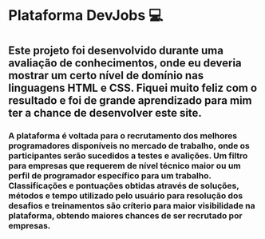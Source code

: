 # Plataforma DevJobs 💻

## Este projeto foi desenvolvido durante uma avaliação de conhecimentos, onde eu deveria mostrar um certo nível de domínio nas linguagens HTML e CSS. Fiquei muito feliz com o resultado e foi de grande aprendizado para mim ter a chance de desenvolver este site.

### A plataforma é voltada para o recrutamento dos melhores programadores disponíveis no mercado de trabalho, onde os participantes serão sucedidos a testes e avalições. Um filtro para empresas que requerem de nível técnico maior ou um perfil de programador específico para um trabalho. Classificações e pontuações obtidas através de soluções, métodos e tempo utilizado pelo usuário para resolução dos desafios e treinamentos são críterio para maior visibilidade na plataforma, obtendo maiores chances de ser recrutado por empresas.
